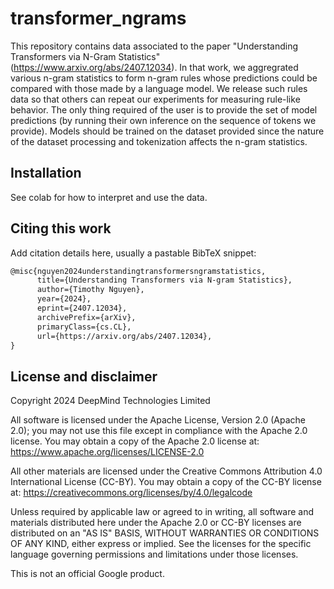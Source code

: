 # transformer_ngrams

This repository contains data associated to the paper "Understanding Transformers via N-Gram Statistics" (https://www.arxiv.org/abs/2407.12034). In that work, we aggregrated various n-gram statistics to form n-gram rules whose predictions could be compared with those made by a language model. We release such rules data so that others can repeat our experiments for measuring rule-like behavior. The only thing required of the user is to provide the set of model predictions (by running their own inference on the sequence of tokens we provide). Models should be trained on the dataset provided since the nature of the dataset processing and tokenization affects the n-gram statistics.

## Installation

See colab for how to interpret and use the data.

## Citing this work

Add citation details here, usually a pastable BibTeX snippet:

```latex
@misc{nguyen2024understandingtransformersngramstatistics,
      title={Understanding Transformers via N-gram Statistics},
      author={Timothy Nguyen},
      year={2024},
      eprint={2407.12034},
      archivePrefix={arXiv},
      primaryClass={cs.CL},
      url={https://arxiv.org/abs/2407.12034},
}
```

## License and disclaimer

Copyright 2024 DeepMind Technologies Limited

All software is licensed under the Apache License, Version 2.0 (Apache 2.0);
you may not use this file except in compliance with the Apache 2.0 license.
You may obtain a copy of the Apache 2.0 license at:
https://www.apache.org/licenses/LICENSE-2.0

All other materials are licensed under the Creative Commons Attribution 4.0
International License (CC-BY). You may obtain a copy of the CC-BY license at:
https://creativecommons.org/licenses/by/4.0/legalcode

Unless required by applicable law or agreed to in writing, all software and
materials distributed here under the Apache 2.0 or CC-BY licenses are
distributed on an "AS IS" BASIS, WITHOUT WARRANTIES OR CONDITIONS OF ANY KIND,
either express or implied. See the licenses for the specific language governing
permissions and limitations under those licenses.

This is not an official Google product.
